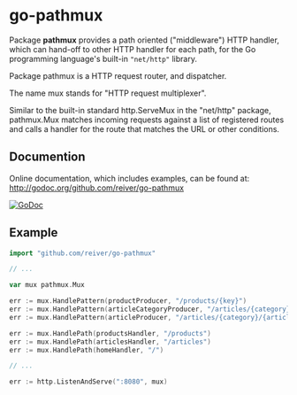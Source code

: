 # go-pathmux

Package **pathmux** provides a path oriented ("middleware") HTTP handler, which can hand-off to other HTTP handler for each path,
for the Go programming language's built-in `"net/http"` library.

Package pathmux is a HTTP request router, and dispatcher.

The name mux stands for "HTTP request multiplexer".

Similar to the built-in standard http.ServeMux in the "net/http" package,
pathmux.Mux matches incoming requests against a list of registered routes
and calls a handler for the route that matches the URL or other conditions.


## Documention

Online documentation, which includes examples, can be found at: http://godoc.org/github.com/reiver/go-pathmux

[![GoDoc](https://godoc.org/github.com/reiver/go-pathmux?status.svg)](https://godoc.org/github.com/reiver/go-pathmux)

## Example
```go
import "github.com/reiver/go-pathmux"

// ...

var mux pathmux.Mux

err := mux.HandlePattern(productProducer, "/products/{key}")
err := mux.HandlePattern(articleCategoryProducer, "/articles/{category}/")
err := mux.HandlePattern(articleProducer, "/articles/{category}/{article_id}")

err := mux.HandlePath(productsHandler, "/products")
err := mux.HandlePath(articlesHandler, "/articles")
err := mux.HandlePath(homeHandler, "/")

// ...

err := http.ListenAndServe(":8080", mux)
```
